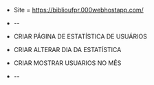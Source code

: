 + Site = https://biblioufpr.000webhostapp.com/

+ --
+ CRIAR PÁGINA DE ESTATÍSTICA DE USUÁRIOS
+ CRIAR ALTERAR DIA DA ESTATÍSTICA
+ CRIAR MOSTRAR USUARIOS NO MÊS
+ --
